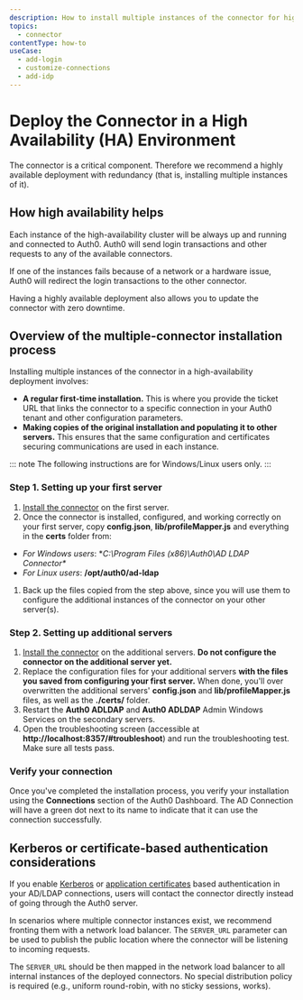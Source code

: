 ```yaml
---
description: How to install multiple instances of the connector for higher availability.
topics:
  - connector
contentType: how-to
useCase:
  - add-login
  - customize-connections
  - add-idp
---
```

# Deploy the Connector in a High Availability (HA) Environment

The connector is a critical component. Therefore we recommend a highly available deployment with redundancy (that is, installing multiple instances of it).

## How high availability helps

Each instance of the high-availability cluster will be always up and running and connected to Auth0. Auth0 will send login transactions and other requests to any of the available connectors.

If one of the instances fails because of a network or a hardware issue, Auth0 will redirect the login transactions to the other connector.

Having a highly available deployment also allows you to update the connector with zero downtime.

## Overview of the multiple-connector installation process

Installing multiple instances of the connector in a high-availability deployment involves:

- **A regular first-time installation.** This is where you provide the ticket URL that links the connector to a specific connection in your Auth0 tenant and other configuration parameters.
- **Making copies of the original installation and populating it to other servers.** This ensures that the same configuration and certificates securing communications are used in each instance.

::: note
The following instructions are for Windows/Linux users only.
:::

### Step 1. Setting up your first server

1. [Install the connector](/connector/install) on the first server. 
1. Once the connector is installed, configured, and working correctly on your first server, copy **config.json**, **lib/profileMapper.js** and everything in the **certs** folder from:
  -  *For Windows users*: **C:\Program Files (x86)\Auth0\AD LDAP Connector\**
  -  *For Linux users*: **/opt/auth0/ad-ldap**
1. Back up the files copied from the step above, since you will use them to configure the additional instances of the connector on your other server(s).

### Step 2. Setting up additional servers

1. [Install the connector](/connector/install) on the additional servers. **Do not configure the connector on the additional server yet.**
2. Replace the configuration files for your additional servers **with the files you saved from configuring your first server.** When done, you'll over overwritten the additional servers' **config.json** and **lib/profileMapper.js** files, as well as the **./certs/** folder.
3. Restart the **Auth0 ADLDAP** and **Auth0 ADLDAP** Admin Windows Services on the secondary servers.
4. Open the troubleshooting screen (accessible at **http://localhost:8357/#troubleshoot**) and run the troubleshooting test. Make sure all tests pass.

### Verify your connection

Once you've completed the installation process, you verify your installation using the **Connections** section of the Auth0 Dashboard. The AD Connection will have a green dot next to its name to indicate that it can use the connection successfully.

## Kerberos or certificate-based authentication considerations

If you enable [Kerberos](/connector/kerberos) or [application certificates](/connector/application-certificates) based authentication in your AD/LDAP connections, users will contact the connector directly instead of going through the Auth0 server.

In scenarios where multiple connector instances exist, we recommend fronting them with a network load balancer. The `SERVER_URL` parameter can be used to publish the public location where the connector will be listening to incoming requests. 

The `SERVER_URL` should be then mapped in the network load balancer to all internal instances of the deployed connectors. No special distribution policy is required (e.g., uniform round-robin, with no sticky sessions, works).
